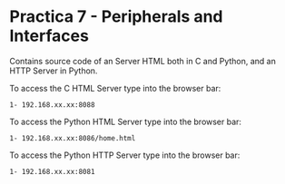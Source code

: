 # Practica 7 - Peripherals and Interfaces

Contains source code of an Server HTML both in C and Python, and an HTTP Server in Python.


  To access the C HTML Server type into the browser bar: 

    1- 192.168.xx.xx:8088

  To access the Python HTML Server type into the browser bar: 

    1- 192.168.xx.xx:8086/home.html

  To access the Python HTTP Server type into the browser bar:

    1- 192.168.xx.xx:8081
